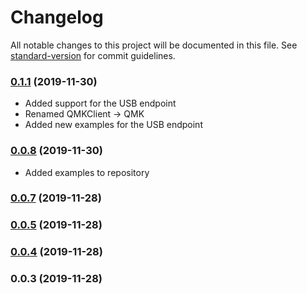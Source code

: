 # Changelog

All notable changes to this project will be documented in this file. See [standard-version](https://github.com/conventional-changelog/standard-version) for commit guidelines.

### [0.1.1](https://github.com/matthax/qmk/compare/v0.0.7...v0.1.1) (2019-11-30)

 - Added support for the USB endpoint
 - Renamed QMKClient -> QMK
 - Added new examples for the USB endpoint


### [0.0.8](https://github.com/matthax/qmk/compare/v0.0.7...v0.0.8) (2019-11-30)

 - Added examples to repository

### [0.0.7](https://github.com/matthax/qmk/compare/v0.0.5...v0.0.7) (2019-11-28)




### [0.0.5](https://github.com/matthax/qmk/compare/v0.0.4...v0.0.5) (2019-11-28)



### [0.0.4](https://github.com/matthax/qmk/compare/v0.0.3...v0.0.4) (2019-11-28)



### 0.0.3 (2019-11-28)
